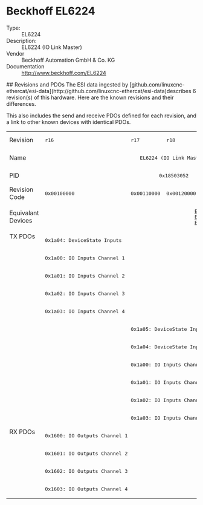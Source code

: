 #  Beckhoff EL6224

<dl>
  <dt>Type:</dt><dd>EL6224</dd>
  <dt>Description:</dt><dd>EL6224 (IO Link Master)</dd>
  <dt>Vendor</dt><dd>Beckhoff Automation GmbH & Co. KG</dd>
  <dt>Documentation</dt><dd><a href="http://www.beckhoff.com/EL6224">http://www.beckhoff.com/EL6224</a></dd>
</dl>
## Revisions and PDOs
The ESI data ingested by [github.com/linuxcnc-ethercat/esi-data](http://github.com/linuxcnc-ethercat/esi-data)describes 6 revision(s) of this hardware.  Here are the known revisions and their differences.

This also includes the send and receive PDOs defined for each revision, and a link to other known devices with identical PDOs.

<table>
<tr >
<td class="first">Revision</td>
<td ><pre>r16</pre></td>
<td ><pre>r17</pre></td>
<td ><pre>r18</pre></td>
<td ><pre>r19</pre></td>
<td ><pre>r20</pre></td>
<td ><pre>r21</pre></td>
</tr>
<tr >
<td class="first">Name</td>
<td  colspan=6 align="center"><pre>EL6224 (IO Link Master)</pre></td>
</tr>
<tr >
<td class="first">PID</td>
<td  colspan=6 align="center"><pre>0x18503052</pre></td>
</tr>
<tr >
<td class="first">Revision Code</td>
<td ><pre>0x00100000</pre></td>
<td ><pre>0x00110000</pre></td>
<td ><pre>0x00120000</pre></td>
<td ><pre>0x00130000</pre></td>
<td ><pre>0x00140000</pre></td>
<td ><pre>0x00150000</pre></td>
</tr>
<tr >
<td class="first">Equivalant Devices</td>
<td ></td>
<td  colspan=5 align="center"><pre><a href="EP6224-2022">EP6224-2022 r16</a><br/><a href="EP6224-2022">EP6224-2022 r17</a><br/><a href="EP6224-3022">EP6224-3022 r16</a></pre></td>
</tr>
<tr class="txpdo pdosection">
<td class="first" rowspan=11 valign=top>TX PDOs</td>
<td><pre>0x1a04: DeviceState Inputs</pre></td>
<td colspan=6 align="left"></td>
</tr>
<tr class="txpdo pdosection">
<td ><pre>0x1a00: IO Inputs Channel 1</pre></td>
<td  colspan=5 align="left"></td>
</tr>
<tr class="txpdo pdosection">
<td ><pre>0x1a01: IO Inputs Channel 2</pre></td>
<td  colspan=5 align="left"></td>
</tr>
<tr class="txpdo pdosection">
<td ><pre>0x1a02: IO Inputs Channel 3</pre></td>
<td  colspan=5 align="left"></td>
</tr>
<tr class="txpdo pdosection">
<td ><pre>0x1a03: IO Inputs Channel 4</pre></td>
<td  colspan=5 align="left"></td>
</tr>
<tr class="txpdo pdosection">
<td ></td>
<td  colspan=5 align="left"><pre>0x1a05: DeviceState Inputs Device</pre></td>
</tr>
<tr class="txpdo pdosection">
<td ></td>
<td  colspan=5 align="left"><pre>0x1a04: DeviceState Inputs</pre></td>
</tr>
<tr class="txpdo pdosection">
<td ></td>
<td  colspan=5 align="left"><pre>0x1a00: IO Inputs Channel 1</pre></td>
</tr>
<tr class="txpdo pdosection">
<td ></td>
<td  colspan=5 align="left"><pre>0x1a01: IO Inputs Channel 2</pre></td>
</tr>
<tr class="txpdo pdosection">
<td ></td>
<td  colspan=5 align="left"><pre>0x1a02: IO Inputs Channel 3</pre></td>
</tr>
<tr class="txpdo pdosection">
<td ></td>
<td  colspan=5 align="left"><pre>0x1a03: IO Inputs Channel 4</pre></td>
</tr>
<tr class="rxpdo pdosection">
<td class="first" rowspan=4 valign=top>RX PDOs</td>
<td colspan=6 align="left"><pre>0x1600: IO Outputs Channel 1</pre></td>
<td></td>
</tr>
<tr class="rxpdo pdosection">
<td  colspan=6 align="left"><pre>0x1601: IO Outputs Channel 2</pre></td>
</tr>
<tr class="rxpdo pdosection">
<td  colspan=6 align="left"><pre>0x1602: IO Outputs Channel 3</pre></td>
</tr>
<tr class="rxpdo pdosection">
<td  colspan=6 align="left"><pre>0x1603: IO Outputs Channel 4</pre></td>
</tr>
</table>
